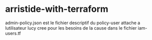 # arristide-with-terraform
admin-policy.json
    est le fichier descriptif du policy-user attache a lutilisateur lucy cree pour les besoins de la cause dans le fichier iam-users.tf